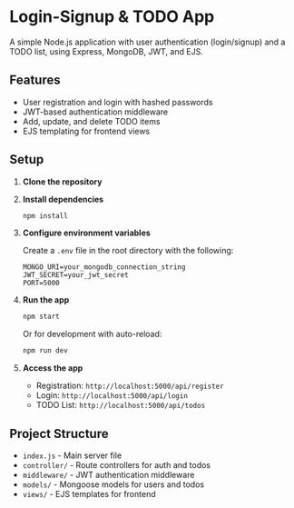 # Login-Signup & TODO App

A simple Node.js application with user authentication (login/signup) and a TODO list, using Express, MongoDB, JWT, and EJS.

## Features

- User registration and login with hashed passwords
- JWT-based authentication middleware
- Add, update, and delete TODO items
- EJS templating for frontend views

## Setup

1. **Clone the repository**

2. **Install dependencies**
   ```sh
   npm install
   ```

3. **Configure environment variables**

   Create a `.env` file in the root directory with the following:
   ```
   MONGO_URI=your_mongodb_connection_string
   JWT_SECRET=your_jwt_secret
   PORT=5000
   ```

4. **Run the app**
   ```sh
   npm start
   ```
   Or for development with auto-reload:
   ```sh
   npm run dev
   ```

5. **Access the app**
   - Registration: `http://localhost:5000/api/register`
   - Login: `http://localhost:5000/api/login`
   - TODO List: `http://localhost:5000/api/todos`

## Project Structure

- `index.js` - Main server file
- `controller/` - Route controllers for auth and todos
- `middleware/` - JWT authentication middleware
- `models/` - Mongoose models for users and todos
- `views/` - EJS templates for frontend
